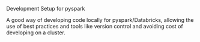 Development Setup for pyspark


A good way of developing code locally for pyspark/Databricks, allowing
the use of best practices and tools like version control and avoiding 
cost of developing on a cluster.
